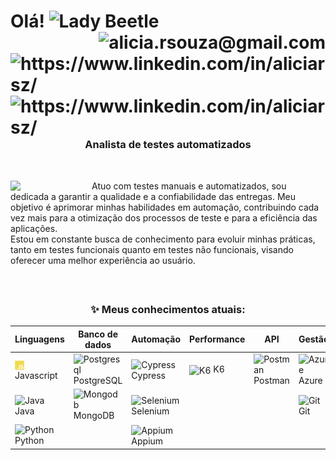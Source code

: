 <h1>
    Olá!
    <img src="https://raw.githubusercontent.com/Tarikul-Islam-Anik/Animated-Fluent-Emojis/master/Emojis/Animals/Lady%20Beetle.png" alt="Lady Beetle" width="25" height="25" />
     <a href="mailto: alicia.rsouza@gmail.com" target="_blank">
        <img align="right" src="https://img.shields.io/badge/Gmail-D14836?style=for-the-badge&logo=gmail&logoColor=white" alt="alicia.rsouza@gmail.com">
    </a> 
    <a target="_blank" href="https://www.figma.com/@allysr" target="_blank">
        <img align="right" src="https://img.shields.io/badge/Figma-EE82EE?style=for-the-badge&logo=figma&logoColor=white" alt="https://www.linkedin.com/in/aliciarsz/">
    </a>
    <a target="_blank" href="https://www.linkedin.com/in/aliciarsz/">
        <img align="right" src="https://img.shields.io/badge/LinkedIn-0077B5?style=for-the-badge&logo=linkedin&logoColor=white" alt="https://www.linkedin.com/in/aliciarsz/">
    </a>	
</h1> 
    <div align="center">
	<h3>Analista de testes automatizados  </h3>
      </a>  
    </div>
    <br>
    <div >
    	    <img align="left" src="https://i.imgur.com/K4CmFKC.png" width="130px"> 
	    <p>
		 Atuo com testes manuais e automatizados, sou dedicada a garantir a qualidade e a confiabilidade das entregas. Meu objetivo é aprimorar minhas habilidades em automação, contribuindo cada vez mais para a otimização dos processos de teste e para a eficiência das aplicações. <br> Estou em constante busca de conhecimento para evoluir minhas práticas, tanto em testes funcionais quanto em testes não funcionais, visando oferecer uma melhor experiência ao usuário.
	    </p>
    </div>
    
<br>

##

<div align="center">
    <h3> ✨ Meus conhecimentos atuais:</h3>    
    <table>
        <thead>
            <tr>
                <th>Linguagens</th>
                <th>Banco de dados</th>
                <th>Automação</th>
                <th>Performance</th>
                <th>API</th>
                <th>Gestão</th>
                <th>Design</th>
            </tr>
        </thead>
        <tbody>
            <tr>
                <td><img align="center" alt="Js" height="15" width="15" src="https://raw.githubusercontent.com/devicons/devicon/master/icons/javascript/javascript-plain.svg"> Javascript</td>
                <td><img align="center" alt="Postgresql" height="15" width="15" src="https://upload.wikimedia.org/wikipedia/commons/thumb/2/29/Postgresql_elephant.svg/1200px-Postgresql_elephant.svg.png"/> PostgreSQL</td>
                <td><img align="center" alt="Cypress" height="15" width="15" src="https://cdn.jsdelivr.net/gh/devicons/devicon@latest/icons/cypressio/cypressio-original.svg" /> Cypress    </td>
                <td><img align="center" alt="K6" height="15" width="15" src="https://cdn.jsdelivr.net/gh/devicons/devicon@latest/icons/k6/k6-original.svg" /> K6</td>
                <td><img align="center" alt="Postman" height="15" width="15" src="https://cdn.jsdelivr.net/gh/devicons/devicon@latest/icons/postman/postman-plain.svg" /> Postman</td>
                <td><img align="center" alt="Azure" height="15" width="15" src="https://cdn.jsdelivr.net/gh/devicons/devicon/icons/azure/azure-original.svg" /> Azure</td>
                <td><img align="center" alt="figma" height="15" width="15"  src="https://upload.wikimedia.org/wikipedia/commons/3/33/Figma-logo.svg"/> Figma                </td>
            </tr>
            <tr>
                <td><img align="center" alt="Java" height="15" width="15" src="https://cdn-icons-png.flaticon.com/512/226/226777.png"> Java</td>
                <td><img align="center" alt="Mongodb" height="15"  src="https://devkico.itexto.com.br/wp-content/uploads/2013/10/mongodb-leaf.png"/> MongoDB</td>
                <td><img align="center" alt="Selenium" height="15" width="15" src="https://cdn.jsdelivr.net/gh/devicons/devicon/icons/selenium/selenium-original.svg" /> Selenium</td>
                <td></td>
                <td></td>
                <td><img align="center" alt="Git" height="15" width="15" src="https://cdn.jsdelivr.net/gh/devicons/devicon/icons/git/git-original.svg" /> Git</td>
		 <td></td>
            </tr>
            <tr>
                <td><img align=" center" alt="Python" height="15" width="15"  src="https://upload.wikimedia.org/wikipedia/commons/thumb/c/c3/Python-logo-notext.svg/1200px-Python-logo-notext.svg.png"/> Python</td>
                <td></td>
                <td><img align="center" alt="Appium" height="15" width="15" src="https://cdn.worldvectorlogo.com/logos/appium.svg"/> Appium</td>
                <td></td>
                <td></td>
                <td></td>
		<td></td>
            </tr>
        </tbody>
    </table>
    
</div>


     
     
     
  
